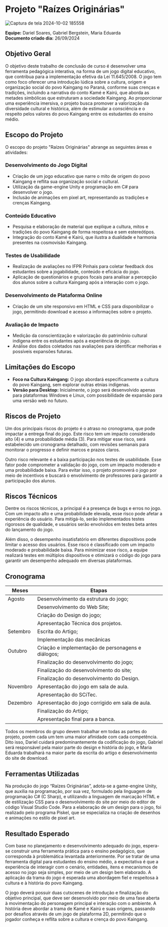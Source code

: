 # Projeto "Raízes Originárias"
![Captura de tela 2024-10-02 185558](https://github.com/user-attachments/assets/80a7285a-568f-4526-9a0d-1d5b2383fdbe)

**Equipe:** Dariel Soares, Gabriel Bergstein, Maria Eduarda  
**Documento criado dia:** 26/09/2024

## Objetivo Geral
O objetivo deste trabalho de conclusão de curso é desenvolver uma ferramenta pedagógica interativa, na forma de um jogo digital educativo, que contribua para a implementação efetiva da Lei 11.645/2008. O jogo tem como foco oferecer uma introdução lúdica sobre a cultura, origem e organização social do povo Kaingang no Paraná, conforme suas crenças e tradições, incluindo a narrativa do conto Kamé e Kairú, que aborda as metades simbólicas que estruturam a sociedade Kaingang. Ao proporcionar uma experiência imersiva, o projeto busca promover a valorização da diversidade cultural e histórica, além de estimular a consciência e o respeito pelos valores do povo Kaingang entre os estudantes do ensino médio.

## Escopo do Projeto
O escopo do projeto "Raízes Originárias" abrange as seguintes áreas e atividades:

### Desenvolvimento do Jogo Digital
- Criação de um jogo educativo que narre o mito de origem do povo Kaingang e reflita sua organização social e cultural.
- Utilização da game-engine Unity e programação em C# para desenvolver o jogo.
- Inclusão de animações em pixel art, representando as tradições e crenças Kaingang.

### Conteúdo Educativo
- Pesquisa e elaboração de material que explique a cultura, mitos e tradições do povo Kaingang de forma respeitosa e sem estereótipos.
- Integração do conto Kamé e Kairú, que ilustra a dualidade e harmonia presentes na cosmovisão Kaingang.

### Testes de Usabilidade
- Realização de avaliações no IFPR Pinhais para coletar feedback dos estudantes sobre a jogabilidade, conteúdo e eficácia do jogo.
- Aplicação de questionários e grupos focais para analisar a percepção dos alunos sobre a cultura Kaingang após a interação com o jogo.

### Desenvolvimento de Plataforma Online
- Criação de um site responsivo em HTML e CSS para disponibilizar o jogo, permitindo download e acesso a informações sobre o projeto.

### Avaliação de Impacto
- Medição da conscientização e valorização do patrimônio cultural indígena entre os estudantes após a experiência de jogo.
- Análise dos dados coletados nas avaliações para identificar melhorias e possíveis expansões futuras.

## Limitações do Escopo
- **Foco na Cultura Kaingang:** O jogo abordará especificamente a cultura do povo Kaingang, sem explorar outras etnias indígenas.
- **Versão para Desktop:** Inicialmente, o jogo será desenvolvido apenas para plataformas Windows e Linux, com possibilidade de expansão para uma versão web no futuro.

## Riscos de Projeto
Um dos principais riscos do projeto é o atraso no cronograma, que pode impactar a entrega final do jogo. Este risco tem um impacto considerado alto (4) e uma probabilidade média (3). Para mitigar esse risco, será estabelecido um cronograma detalhado, com revisões semanais para monitorar o progresso e definir marcos e prazos claros.

Outro risco relevante é a baixa participação nos testes de usabilidade. Esse fator pode comprometer a validação do jogo, com um impacto moderado e uma probabilidade baixa. Para evitar isso, o projeto promoverá o jogo por meio de incentivos e buscará o envolvimento de professores para garantir a participação dos alunos.

## Riscos Técnicos
Dentre os riscos técnicos, a principal é a presença de bugs e erros no jogo. Com um impacto alto e uma probabilidade elevada, esse risco pode afetar a experiência do usuário. Para mitigá-lo, serão implementados testes rigorosos de qualidade, e usuários serão envolvidos em testes beta antes do lançamento do jogo.

Além disso, o desempenho insatisfatório em diferentes dispositivos pode limitar o acesso dos usuários. Esse risco é classificado com um impacto moderado e probabilidade baixa. Para minimizar esse risco, a equipe realizará testes em múltiplos dispositivos e otimizará o código do jogo para garantir um desempenho adequado em diversas plataformas.

## Cronograma
| Meses     | Etapas                                                       |
|-----------|-------------------------------------------------------------|
| Agosto    | Desenvolvimento da estrutura do jogo;                       |
|           | Desenvolvimento do Web Site;                                 |
|           | Criação do Design do jogo;                                  |
|           | Apresentação Técnica dos projetos.                           |
| Setembro  | Escrita do Artigo;                                         |
|           | Implementação das mecânicas                                   |
| Outubro   | Criação e implementação de personagens e diálogos;          |
|           | Finalização do desenvolvimento do jogo;                      |
|           | Finalização do desenvolvimento do site;                      |
|           | Finalização do desenvolvimento do Design.                    |
| Novembro  | Apresentação do jogo em sala de aula.                       |
|           | Apresentação do SCiTec.                                     |
| Dezembro  | Apresentação do jogo corrigido em sala de aula.            |
|           | Finalização do Artigo;                                      |
|           | Apresentação final para a banca.                            |

Todos os membros do grupo devem trabalhar em todas as partes do projeto, porém cada um tem uma maior afinidade com cada competência. Dito isso, Dariel cuidará predominantemente da codificação do jogo, Gabriel será responsável pela maior parte do design e história do jogo, e Maria Eduarda trabalhará na maior parte da escrita do artigo e desenvolvimento do site de download.

## Ferramentas Utilizadas
Na produção do jogo “Raízes Originárias”, adota-se a game-engine Unity, que auxilia na programação, por sua vez, formulado pela linguagem de programação C# (C Sharp), e utilizando a linguagem de marcação HTML e de estilização CSS para o desenvolvimento do site por meio do editor de código Visual Studio Code. Para a elaboração de um design para o jogo, foi realizado pelo programa Piskel, que se especializa na criação de desenhos e animações no estilo de pixel art.

## Resultado Esperado
Com base no planejamento e desenvolvimento adequado do jogo, espera-se construir uma ferramenta prática para o ensino pedagógico, que corresponda à problemática levantada anteriormente. Por se tratar de uma ferramenta digital para estudantes do ensino médio, a expectativa é que a experiência de interagir com o cenário, entidades, itens e mecanismos de acesso no jogo seja simples, por meio de um design bem elaborado. A aplicação da trama do jogo é esperada uma abordagem fiel e respeitosa à cultura e à história do povo Kaingang.

O jogo deverá possuir duas cutscenes de introdução e finalização do objetivo principal, que deve ser desenvolvido por meio de uma fase aberta à movimentação do personagem principal e interação com o ambiente. A história deve abordar a trama de Kamé e Kairú e suas origens, passando por desafios através de um jogo de plataforma 2D, permitindo que o jogador conheça e reflita sobre a cultura e crença do povo Kaingang.
